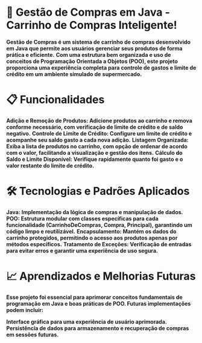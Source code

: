 # 🛒 Gestão de Compras em Java - Carrinho de Compras Inteligente!
**Gestão de Compras é um sistema de carrinho de compras desenvolvido em Java que permite aos usuários gerenciar seus produtos de forma prática e eficiente.**
**Com uma estrutura bem organizada e uso de conceitos de Programação Orientada a Objetos (POO), este projeto proporciona uma experiência completa para controle de gastos e limite de crédito em um ambiente simulado de** **supermercado.**

# 📋 Funcionalidades
**Adição e Remoção de Produtos: Adicione produtos ao carrinho e remova conforme necessário, com verificação de limite de crédito e de saldo negativo.**
**Controle de Limite de Crédito: Configure um limite de crédito e acompanhe seu saldo gasto a cada nova adição.**
**Listagem Organizada: Exiba a lista de produtos no carrinho, com opção de ordenar de acordo com o valor, facilitando a visualização e gestão dos itens.**
**Cálculo do Saldo e Limite Disponível: Verifique rapidamente quanto foi gasto e o valor restante do limite de crédito.**

# 🛠️ Tecnologias e Padrões Aplicados
**Java: Implementação da lógica de compras e manipulação de dados.**
**POO: Estrutura modular com classes específicas para cada funcionalidade (CarrinhoDeCompras, Compra, Principal), garantindo um código limpo e reutilizável.**
**Encapsulamento: Mantém os dados do carrinho protegidos, permitindo o acesso aos produtos apenas por métodos específicos.**
**Tratamento de Exceções: Verificação de entradas para evitar erros e garantir uma experiência de uso segura.**

# 📈 Aprendizados e Melhorias Futuras
**Esse projeto foi essencial para aprimorar conceitos fundamentais de programação em Java e boas práticas de POO. Futuras implementações podem incluir:**

**Interface gráfica para uma experiência de usuário aprimorada.**
**Persistência de dados para armazenamento e recuperação de compras em sessões futuras.**
